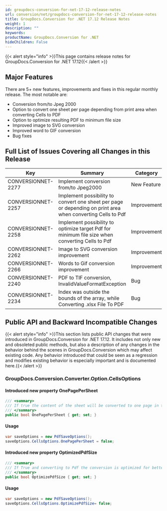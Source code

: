 ```yaml
---
id: groupdocs-conversion-for-net-17-12-release-notes
url: conversion/net/groupdocs-conversion-for-net-17-12-release-notes
title: GroupDocs.Conversion for .NET 17.12 Release Notes
weight: 1
description: ""
keywords: 
productName: GroupDocs.Conversion for .NET
hideChildren: False
---
```

{{< alert style="info" >}}This page contains release notes for GroupDocs.Conversion for .NET 17.12{{< /alert >}}

## Major Features

There are 5+ new features, improvements and fixes in this regular monthly release. The most notable are:

*   Conversion from/to Jpeg 2000
*   Option to convert one sheet per page depending from print area when converting Cells to PDF
*   Option to optimize resulting PDF to minimum file size
*   Improved image to SVG conversion
*   Improved word to GIF conversion
*   Bug fixes

## Full List of Issues Covering all Changes in this Release

| Key | Summary | Category |
| --- | --- | --- |
| CONVERSIONNET-2277 | Implement conversion from/to Jpeg2000 | New Feature |
| CONVERSIONNET-2257 | Implement possibility to convert one sheet per page or depending on print area when converting Cells to Pdf | Improvement |
| CONVERSIONNET-2258 | Implement possibility to optimize target Pdf for minimum file size when converting Cells to Pdf | Improvement |
| CONVERSIONNET-2262 | Image to SVG conversion improvement | Improvement |
| CONVERSIONNET-2266 | Words to Gif conversion improvement | Improvement |
| CONVERSIONNET-2240 | PDF to TIF conversion, InvalidValueFormatException | Bug |
| CONVERSIONNET-2234 | Index was outside the bounds of the array, while Converting .xlsx File To PDF | Bug |

## Public API and Backward Incompatible Changes

{{< alert style="info" >}}This section lists public API changes that were introduced in GroupDocs.Conversion for .NET 17.12. It includes not only new and obsoleted public methods, but also a description of any changes in the behavior behind the scenes in GroupDocs.Conversion which may affect existing code. Any behavior introduced that could be seen as a regression and modifies existing behavior is especially important and is documented here.{{< /alert >}}

### GroupDocs.Conversion.Converter.Option.CellsOptions

#### Introduced new property OnePagePerSheet 

```csharp
/// <summary>
/// If true the content of the sheet will be converted to one page in the PDF document. Default value is true.
/// </summary>
public bool OnePagePerSheet { get; set; }
```

#### Usage

```csharp
var saveOptions = new PdfSaveOptions();
saveOptions.CellsOptions.OnePagePerSheet = false;
```

#### Introduced new property OptimizedPdfSize

```csharp
/// <summary>
/// If True and converting to Pdf the conversion is optimized for better file size than print quality
/// </summary>
public bool OptimizePdfSize { get; set; }
```

#### Usage

```csharp
var saveOptions = new PdfSaveOptions();
saveOptions.CellsOptions.OptimizePdfSize= false;
```
